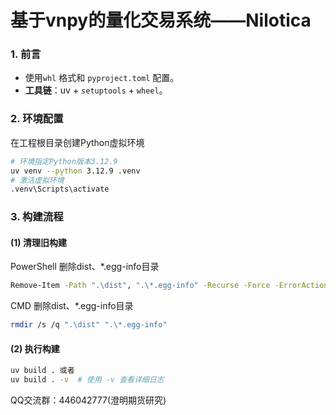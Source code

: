 # 基于vnpy的量化交易系统——Nilotica

### **1. 前言**

- 使用`whl` 格式和 `pyproject.toml` 配置。
- **工具链**：uv + `setuptools` + `wheel`。

### **2. 环境配置**

在工程根目录创建Python虚拟环境

```bash
# 环境指定Python版本3.12.9
uv venv --python 3.12.9 .venv
# 激活虚拟环境
.venv\Scripts\activate
```

### **3. 构建流程**

#### **(1) 清理旧构建**

PowerShell 删除dist、*.egg-info目录

```bash
Remove-Item -Path ".\dist", ".\*.egg-info" -Recurse -Force -ErrorAction SilentlyContinue
```

CMD 删除dist、*.egg-info目录

```bash
rmdir /s /q ".\dist" ".\*.egg-info"
```

#### **(2) 执行构建**

```bash
uv build . 或者
uv build . -v  # 使用 -v 查看详细日志
```

QQ交流群：446042777(澄明期货研究)